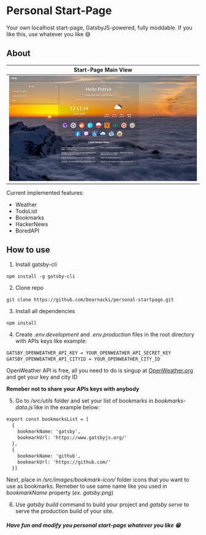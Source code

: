 # Personal Start-Page

Your own localhost start-page, GatsbyJS-powered, fully moddable. If you like this, use whatever you like :smile:

## About

| Start-Page Main View |
| --- |
| ![screenshot](/scrshots/startpage.png) |

Current implemented features:

* Weather
* TodoList
* Bookmarks
* HackerNews
* BoredAPI

## How to use

1. Install gatsby-cli

```
npm install -g gatsby-cli
```

2. Clone repo

```
git clone https://github.com/bearnacki/personal-startpage.git
```

3. Install all dependencies

```
npm install
```

4. Create *.env.development* and *.env.production* files in the root directory with APIs keys like example:

```
GATSBY_OPENWEATHER_API_KEY = YOUR_OPENWEATHER_API_SECRET_KEY
GATSBY_OPENWEATHER_API_CITYID = YOUR_OPENWEATHER_CITY_ID
```
OpenWeather API is free, all you need to do is singup at [OpenWeather.org](https://openweathermap.org/api) and get your key and city ID

**Remeber not to share your APIs keys with anybody**

5. Go to */src/utils* folder and set your list of bookmarks in *bookmarks-data.js* like in the example below:

```
export const bookmarksList = [
  {
    bookmarkName: 'gatsby',
    bookmarkUrl: 'https://www.gatsbyjs.org/'
  },
  {
    bookmarkName: 'github',
    bookmarkUrl: 'https://github.com/'
  }]
```

Next, place in */src/images/bookmark-icon/* folder icons that you want to use as bookmarks. Remeber to use same name like you used in *bookmarkName* property (*ex. gatsby.png*)

6. Use *gatsby build* command to build your project and *gatsby serve* to serve the production build of your site.


##### Have fun and modify you personal start-page whatever you like :grin: